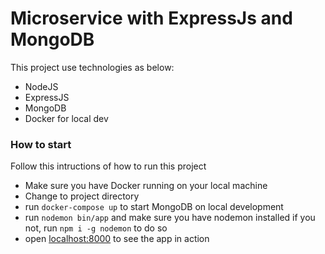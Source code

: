 # Microservice with ExpressJs and MongoDB

This project use technologies as below:
- NodeJS
- ExpressJS
- MongoDB
- Docker for local dev

### How to start

Follow this intructions of how to run this project
- Make sure you have Docker running on your local machine
- Change to project directory
- run `docker-compose up` to start MongoDB on local development
- run `nodemon bin/app` and make sure you have nodemon installed if you not, run `npm i -g nodemon` to do so
- open [localhost:8000](http://localhost:8000) to see the app in action